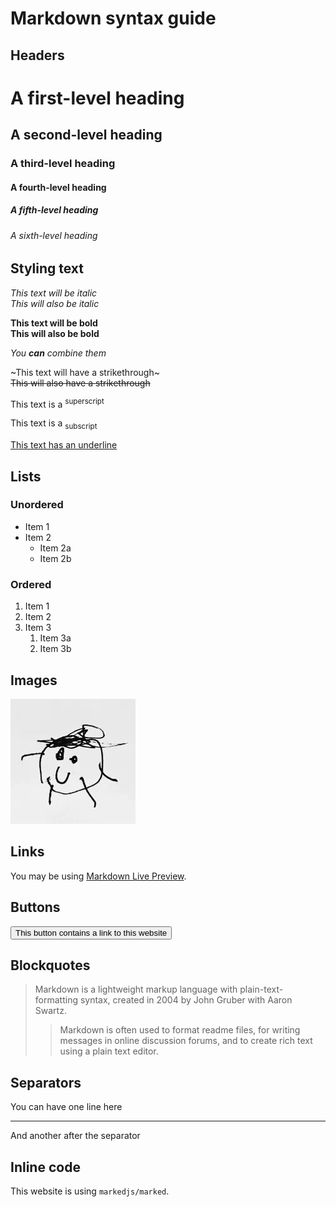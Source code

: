 # Markdown syntax guide

## Headers

# A first-level heading
## A second-level heading
### A third-level heading
#### A fourth-level heading
##### A fifth-level heading
###### A sixth-level heading

## Styling text

*This text will be italic*  
_This will also be italic_

**This text will be bold**  
__This will also be bold__

_You **can** combine them_

~This text will have a strikethrough~\
~~This will also have a strikethrough~~

This text is a <sup>superscript</sup>

This text is a <sub>subscript</sub>

<ins>This text has an underline</ins>

## Lists

### Unordered

* Item 1
* Item 2
    * Item 2a
    * Item 2b

### Ordered

1. Item 1
2. Item 2
3. Item 3
    1. Item 3a
    2. Item 3b

## Images

![This is an alt text.](image/sample.webp "This is the image's title.")

## Links

You may be using [Markdown Live Preview](https://markdownlivepreview.com/).

## Buttons

[<button>This button contains a link to this website</button>](https://dev.magmarecerca.org/mail-creator)

## Blockquotes

> Markdown is a lightweight markup language with plain-text-formatting syntax, created in 2004 by John Gruber with Aaron Swartz.
>
>> Markdown is often used to format readme files, for writing messages in online discussion forums, and to create rich text using a plain text editor.

## Separators

You can have one line here

---

And another after the separator

## Inline code

This website is using `markedjs/marked`.